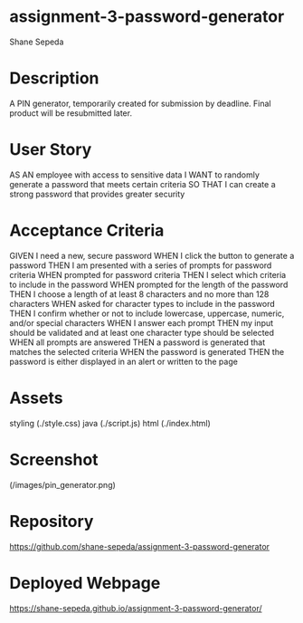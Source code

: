 # assignment-3-password-generator
Shane Sepeda

# Description
A PIN generator, temporarily created for submission by deadline. Final product will be resubmitted later.

# User Story
AS AN employee with access to sensitive data
I WANT to randomly generate a password that meets certain criteria
SO THAT I can create a strong password that provides greater security

# Acceptance Criteria
GIVEN I need a new, secure password
WHEN I click the button to generate a password
THEN I am presented with a series of prompts for password criteria
WHEN prompted for password criteria
THEN I select which criteria to include in the password
WHEN prompted for the length of the password
THEN I choose a length of at least 8 characters and no more than 128 characters
WHEN asked for character types to include in the password
THEN I confirm whether or not to include lowercase, uppercase, numeric, and/or special characters
WHEN I answer each prompt
THEN my input should be validated and at least one character type should be selected
WHEN all prompts are answered
THEN a password is generated that matches the selected criteria
WHEN the password is generated
THEN the password is either displayed in an alert or written to the page

# Assets
styling (./style.css)
java (./script.js)
html (./index.html)

# Screenshot
(/images/pin_generator.png)

# Repository
https://github.com/shane-sepeda/assignment-3-password-generator

# Deployed Webpage
https://shane-sepeda.github.io/assignment-3-password-generator/